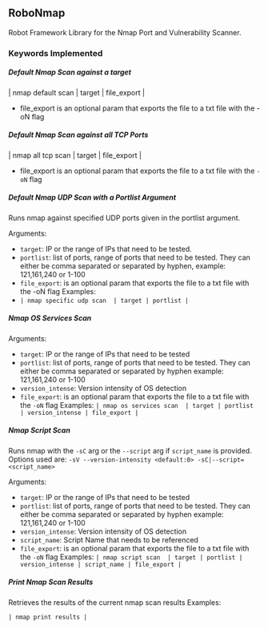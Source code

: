 ## RoboNmap

Robot Framework Library for the Nmap Port and Vulnerability Scanner. 

### Keywords Implemented

##### Default Nmap Scan against a target
| nmap default scan  | target | file_export |

- file_export is an optional param that exports the file to a txt file with the -oN flag

##### Default Nmap Scan against all TCP Ports
| nmap all tcp scan  | target | file_export |

- file_export is an optional param that exports the file to a txt file with the `-oN` flag


##### Default Nmap UDP Scan with a Portlist Argument
Runs nmap against specified UDP ports given in the portlist argument.

Arguments:

- ``target``: IP or the range of IPs that need to be tested.
- ``portlist``: list of ports, range of ports that need to be tested. They can either be comma separated or separated by hyphen, example: 121,161,240 or 1-100
- ``file_export``: is an optional param that exports the file to a txt file with the -oN flag
Examples:
- `| nmap specific udp scan  | target | portlist |`


##### Nmap OS Services Scan

Arguments:

- ``target``: IP or the range of IPs that need to be tested
- ``portlist``: list of ports, range of ports that need to be tested. They can either be comma separated or separated by hyphen example: 121,161,240 or 1-100
- ``version_intense``: Version intensity of OS detection
- ``file_export``: is an optional param that exports the file to a txt file with the `-oN` flag
Examples:
`| nmap os services scan  | target | portlist | version_intense | file_export |`

##### Nmap Script Scan
Runs nmap with the `-sC` arg or the `--script` arg if `script_name` is provided. Options used are: `-sV --version-intensity <default:0> -sC|--script=<script_name>`

Arguments:

- ``target``: IP or the range of IPs that need to be tested
- ``portlist``: list of ports, range of ports that need to be tested. They can either be comma separated or separated by hyphen example: 121,161,240 or 1-100
- ``version_intense``: Version intensity of OS detection
- ``script_name``: Script Name that needs to be referenced
- ``file_export``: is an optional param that exports the file to a txt file with the `-oN` flag
Examples:
`| nmap script scan  | target | portlist | version_intense | script_name | file_export |`

##### Print Nmap Scan Results
Retrieves the results of the current nmap scan results
Examples:

`| nmap print results |`
